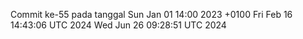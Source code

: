 Commit ke-55 pada tanggal Sun Jan 01 14:00 2023 +0100
Fri Feb 16 14:43:06 UTC 2024
Wed Jun 26 09:28:51 UTC 2024
